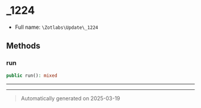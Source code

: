 
# _1224





* Full name: `\Zotlabs\Update\_1224`




## Methods


### run



```php
public run(): mixed
```












***


***
> Automatically generated on 2025-03-19
